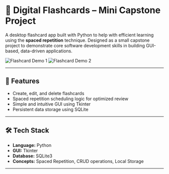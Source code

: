 # 🧠 Digital Flashcards – Mini Capstone Project

A desktop flashcard app built with Python to help with efficient learning using the **spaced repetition** technique. Designed as a small capstone project to demonstrate core software development skills in building GUI-based, data-driven applications.

![Flashcard Demo 1](https://github.com/user-attachments/assets/7cf648cb-b60d-4476-9390-c446d0732873)
![Flashcard Demo 2](https://github.com/user-attachments/assets/3e0cab5a-c7ec-4a1c-852c-db034a99ad0f)

---

## 🚀 Features

- Create, edit, and delete flashcards
- Spaced repetition scheduling logic for optimized review
- Simple and intuitive GUI using Tkinter
- Persistent data storage using SQLite

---

## 🛠️ Tech Stack

- **Language:** Python
- **GUI:** Tkinter
- **Database:** SQLite3
- **Concepts:** Spaced Repetition, CRUD operations, Local Storage

---
